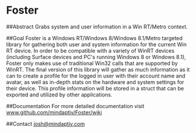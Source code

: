# Foster

##Abstract
Grabs system and user information in a Win RT/Metro context.

##Goal
Foster is a Windows RT/Windows 8/Windows 8.1/Metro targeted library for gathering both user and system information for the current Win RT device. In order to be compatible with a variety of WinRT devices (including Surface devices and PC's running Windows 8 or Windows 8.1), Foster only makes use of traditional Win32 calls that are supported by WinRT. The final version of this library will gather as much information as it can to create a profile for the logged in user with their account name and avatar, as well as in-depth stats on the hardware and system settings for their device. This profile information will be stored in a struct that can be exported and utilized by other applications.

##Documentation
For more detailed documentation visit www.github.com/mindaptiv/Foster/wiki

##Contact
josh@mindaptiv.com
